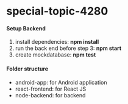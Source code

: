 # special-topic-4280

#### Setup Backend
1. install dependencies: **npm install**
2. run the back end before step 3: **npm start**
3. create mockdatabase: **npm test**

#### Folder structure
* android-app: for Android application
* react-frontend: for React JS
* node-backend: for backend
